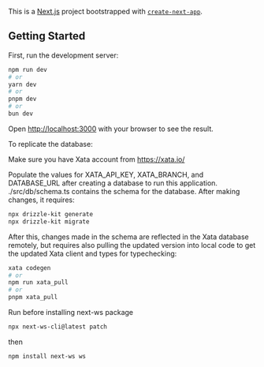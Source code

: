 This is a [Next.js](https://nextjs.org) project bootstrapped with [`create-next-app`](https://nextjs.org/docs/app/api-reference/cli/create-next-app).

## Getting Started

First, run the development server:

```bash
npm run dev
# or
yarn dev
# or
pnpm dev
# or
bun dev
```

Open [http://localhost:3000](http://localhost:3000) with your browser to see the result.

To replicate the database:

Make sure you have Xata account from https://xata.io/

Populate the values for XATA_API_KEY, XATA_BRANCH, and DATABASE_URL after creating a database to run this application.
./src/db/schema.ts contains the schema for the database. After making changes, it requires:

```bash
npx drizzle-kit generate
npx drizzle-kit migrate
```

After this, changes made in the schema are reflected in the Xata database remotely, but requires also pulling the updated version into local code to get the updated Xata client and types for typechecking:

```bash
xata codegen
# or
npm run xata_pull
# or
pnpm xata_pull
```

Run before installing next-ws package
```bash
npx next-ws-cli@latest patch
```
then 
```bash
npm install next-ws ws
```



